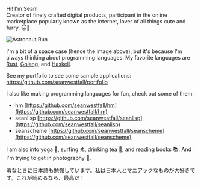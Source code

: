 Hi! I'm Sean!  
Creator of finely crafted digital products, participant in the online marketplace popularly known as the internet, lover of all things cute and furry. 🐱🐶   
  
![Astronaut Run](https://media0.giphy.com/media/10PHJGDj0oNna0/giphy.gif?cid=ecf05e47c3l5ffarczz86x7bmplvgigjerjbbz60ov2vlaka&rid=giphy.gif)  
  
I'm a bit of a space case (hence the image above), but it's because I'm always thinking about programming languages. My favorite languages are [Rust](https://www.rust-lang.org/), [Golang](https://golang.org), and [Haskell](https://www.haskell.org/).  

See my portfolio to see some sample applications: https://github.com/seanwestfall/portfolio  

I also like making programming languages for fun, check out some of them:  
* hm [https://github.com/seanwestfall/hm](https://github.com/seanwestfall/hm)  
* seanlisp [https://github.com/seanwestfall/seanlisp](https://github.com/seanwestfall/seanlisp)  
* seanscheme [https://github.com/seanwestfall/seanscheme](https://github.com/seanwestfall/seanscheme)  
  
I am also into yoga 🧘, surfing 🏄, drinking tea 🍵, and reading books 📚. And I'm trying to get in photography 📸.  

暇なときに日本語も勉強しています。私は日本人とマニアックなものが大好きです。これが読めるなら、最高だ！  
  
  
<!--
**seanwestfall/seanwestfall** is a ✨ _special_ ✨ repository because its `README.md` (this file) appears on your GitHub profile.

Here are some ideas to get you started:

- 🔭 I’m currently working on ...
- 🌱 I’m currently learning ...
- 👯 I’m looking to collaborate on ...
- 🤔 I’m looking for help with ...
- 💬 Ask me about ...
- 📫 How to reach me: ...
- 😄 Pronouns: ...
- ⚡ Fun fact: ...
-->
